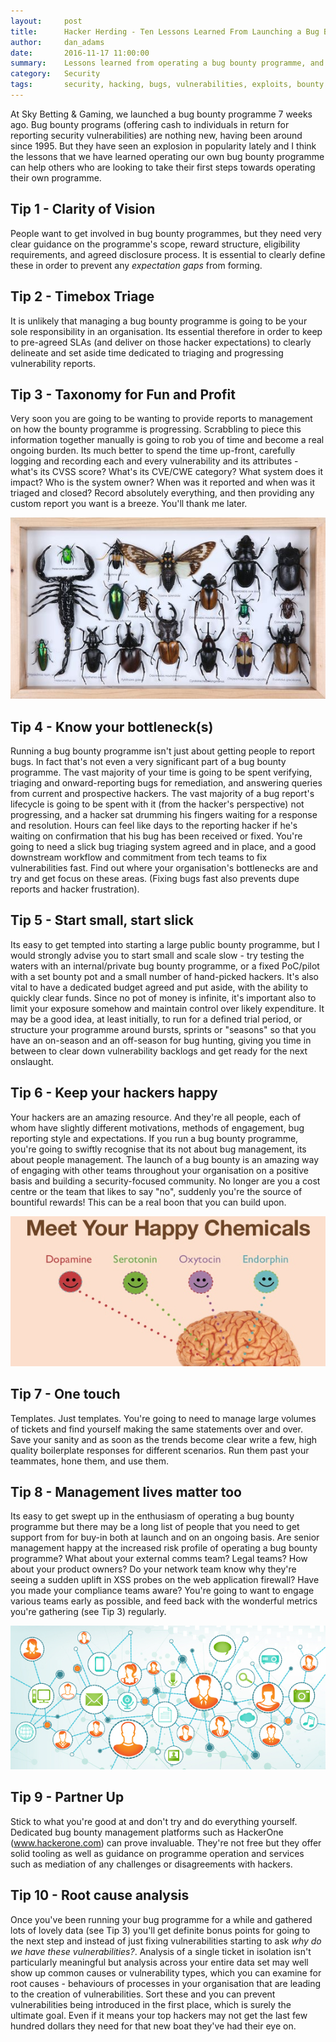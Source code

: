 ```yaml
---
layout:     post
title:      Hacker Herding - Ten Lessons Learned From Launching a Bug Bounty Programme
author:     dan_adams
date:       2016-11-17 11:00:00
summary:    Lessons learned from operating a bug bounty programme, and some tips for launching your own
category:   Security
tags:       security, hacking, bugs, vulnerabilities, exploits, bounty
---
```



At Sky Betting & Gaming, we launched a bug bounty programme 7 weeks ago. Bug bounty programs (offering cash to individuals in return for reporting security vulnerabilities) are nothing new, having been around since 1995. But they have seen an explosion in popularity lately and I think the lessons that we have learned operating our own bug bounty programme can help others who are looking to take their first steps towards operating their own programme.

## Tip 1 - Clarity of Vision
People want to get involved in bug bounty programmes, but they need very clear guidance on the programme's scope, reward structure, eligibility requirements, and agreed disclosure process. It is essential to clearly define these in order to prevent any *expectation gaps* from forming. 

## Tip 2 - Timebox Triage
It is unlikely that managing a bug bounty programme is going to be your sole responsibility in an organisation. Its essential therefore in order to keep to pre-agreed SLAs (and deliver on those hacker expectations) to clearly delineate and set aside time dedicated to triaging and progressing vulnerability reports.

## Tip 3 - Taxonomy for Fun and Profit
Very soon you are going to be wanting to provide reports to management on how the bounty programme is progressing. Scrabbling to piece this information together manually is going to rob you of time and become a real ongoing burden. Its much better to spend the time up-front, carefully logging and recording each and every vulnerability and its attributes - what's its CVSS score? What's its CVE/CWE category? What system does it impact? Who is the system owner? When was it reported and when was it triaged and closed? Record absolutely everything, and then providing any custom report you want is a breeze. You'll thank me later.

![Bug taxonomy](/images/hacker-herding-taxonomy.jpg)

## Tip 4 - Know your bottleneck(s)
Running a bug bounty programme isn't just about getting people to report bugs. In fact that's not even a very significant part of a bug bounty programme. The vast majority of your time is going to be spent verifying, triaging and onward-reporting bugs for remediation, and answering queries from current and prospective hackers. The vast majority of a bug report's lifecycle is going to be spent with it (from the hacker's perspective) not progressing, and a hacker sat drumming his fingers waiting for a response and resolution. Hours can feel like days to the reporting hacker if he's waiting on confirmation that his bug has been received or fixed. You're going to need a slick bug triaging system agreed and in place, and a good downstream workflow and commitment from tech teams to fix vulnerabilities fast. Find out where your organisation's bottlenecks are and try and get focus on these areas. (Fixing bugs fast also prevents dupe reports and hacker frustration).

## Tip 5 - Start small, start slick
Its easy to get tempted into starting a large public bounty programme, but I would strongly advise you to start small and scale slow - try testing the waters with an internal/private bug bounty programme, or a fixed PoC/pilot with a set bounty pot and a small number of hand-picked hackers. It's also vital to have a dedicated budget agreed and put aside, with the ability to quickly clear funds. Since no pot of money is infinite, it's important also to limit your exposure somehow and maintain control over likely expenditure. It may be a good idea, at least initially, to run for a defined trial period, or structure your programme around bursts, sprints or "seasons" so that you have an on-season and an off-season for bug hunting, giving you time in between to clear down vulnerability backlogs and get ready for the next onslaught.

## Tip 6 - Keep your hackers happy
Your hackers are an amazing resource. And they're all people, each of whom have slightly different motivations, methods of engagement, bug reporting style and expectations. If you run a bug bounty programme, you're going to swiftly recognise that its not about bug management, its about people management. The launch of a bug bounty is an amazing way of engaging with other teams throughout your organisation on a positive basis and building a security-focused community. No longer are you a cost centre or the team that likes to say "no", suddenly you're the source of bountiful rewards! This can be a real boon that you can build upon.

![Happiness](/images/hacker-herding-happy.jpg)

## Tip 7 - One touch
Templates. Just templates. You're going to need to manage large volumes of tickets and find yourself making the same statements over and over. Save your sanity and as soon as the trends become clear write a few, high quality boilerplate responses for different scenarios. Run them past your teammates, hone them, and use them.

## Tip 8 - Management lives matter too
Its easy to get swept up in the enthusiasm of operating a bug bounty programme but there may be a long list of people that you need to get support from for buy-in both at launch and on an ongoing basis. Are senior management happy at the increased risk profile of operating a bug bounty programme? What about your external comms team? Legal teams? How about your product owners? Do your network team know why they're seeing a sudden uplift in XSS probes on the web application firewall? Have you made your compliance teams aware? You're going to want to engage various teams early as possible, and feed back with the wonderful metrics you're gathering (see Tip 3) regularly.

![Management connections](/images/hacker-herding-management.jpg)

## Tip 9 - Partner Up
Stick to what you're good at and don't try and do everything yourself. Dedicated bug bounty management platforms such as HackerOne (www.hackerone.com) can prove invaluable. They're not free but they offer solid tooling as well as guidance on programme operation and services such as mediation of any challenges or disagreements with hackers.

## Tip 10 - Root cause analysis
Once you've been running your bug programme for a while and gathered lots of lovely data (see Tip 3) you'll get definite bonus points for going to the next step and instead of just fixing vulnerabilities starting to ask *why do we have these vulnerabilities?*. Analysis of a single ticket in isolation isn't particularly meaningful but analysis across your entire data set may well show up common causes or vulnerability types, which you can examine for root causes - behaviours of processes in your organisation that are leading to the creation of vulnerabilities. Sort these and you can prevent vulnerabilities being introduced in the first place, which is surely the ultimate goal. Even if it means your top hackers may not get the last few hundred dollars they need for that new boat they've had their eye on.
